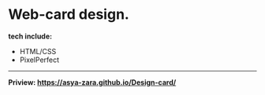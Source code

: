 # Web-card design.
**tech include:**
- HTML/CSS
- PixelPerfect
***
**Priview:  https://asya-zara.github.io/Design-card/**
